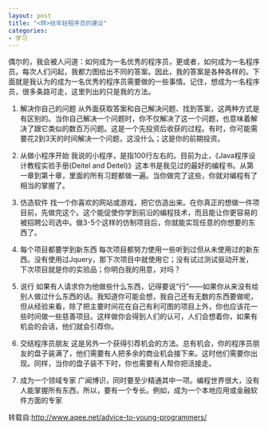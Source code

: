 ```yaml
---
layout: post
title: "<转>给年轻程序员的建议"
categories:
- 学习
---
```


偶尔的，我会被人问道：如何成为一名优秀的程序员，更或者，如何成为一名程序员。每次人们问起，我都力图给出不同的答案。因此，我的答案是各种各样的。下面就是我认为的成为一名优秀的程序员需要做的一些事情。记住，想成为一名程序员，很多条路可走，这里列出的只是我的方法。

1. 解决你自己的问题
从外面获取答案和自己解决问题、找到答案，这两种方式是有区别的。当你自己解决一个问题时，你不仅解决了这一个问题，也意味着解决了跟它类似的数百万问题。这是一个先投资后收获的过程。有时，你可能需要花2到3天的时间解决一个问题，这没什么；这是你的前期投资。

2. 从做小程序开始
我说的小程序，是指100行左右的。目前为止，《Java程序设计教程实验手册(Deitel and Deitel)》这本书是我见过的最好的编程书。从第一章到第十章，里面的所有习题都做一遍。当你做完了这些，你就对编程有了相当的掌握了。

3. 仿造软件
找一个你喜欢的网站或游戏，把它仿造出来。在你真正的想做一件项目前，先做完这个。这个能促使你学到前沿的编程技术，而且能让你更容易的被招聘公司选中。做3-5个这样的仿制项目后，你就能实现任意的你想要的东西了。

4. 每个项目都要学到新东西
每次项目都努力使用一些听到过但从未使用过的新东西。没有使用过Jquery，那下次项目中就使用它；没有试过测试驱动开发，下次项目就是你的实验品；你明白我的用意，对吗？

5. 说行
如果有人请求你为他做些什么东西，记得要说“行”——如果你从来没有给别人做过什么东西的话。我知道你可能会想，我自己还有无数的东西要做呢，但从经验来看，除了把主要时间花在自己有利可图的项目上外，你也应该花一些时间做一些慈善项目。这样做你会得到人们的认可，人们会想着你，如果有机会的会话，他们就会引荐你。

6. 交结程序员朋友
这是另外一个获得引荐机会的方法。总有机会，你的程序员朋友的盘子装满了，他们需要有人把多余的商业机会接下来。这时他们需要你出现。同样，当你的盘子装不下时，你也需要有人帮你把活接走。

7. 成为一个领域专家
广闻博识，同时要至少精通其中一项。编程世界很大，没有人能掌握所有东西，所以，要有一个专长。例如，成为一个本地应用或金融软件方面的专家

转载自:http://www.aqee.net/advice-to-young-programmers/